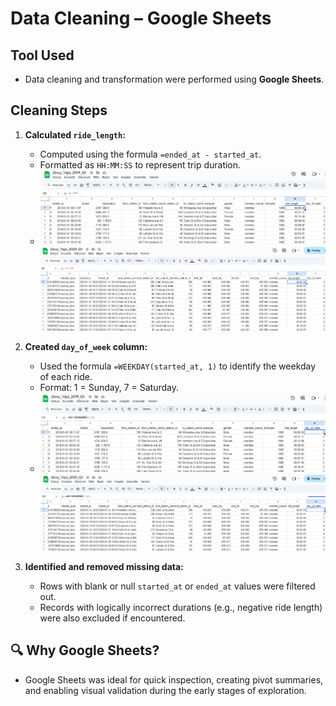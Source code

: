 #  Data Cleaning – Google Sheets

##  Tool Used
- Data cleaning and transformation were performed using **Google Sheets**.

##  Cleaning Steps

1. **Calculated `ride_length`:**
   - Computed using the formula `=ended_at - started_at`.
   - Formatted as `HH:MM:SS` to represent trip duration.
   -  
     ![ride_length_2019.png](../process/ride_length_2019.png)  
     ![ride_length_2020.png](../process/ride_length_2020.png)

2. **Created `day_of_week` column:**
   - Used the formula `=WEEKDAY(started_at, 1)` to identify the weekday of each ride.
   - Format: 1 = Sunday, 7 = Saturday.
   -  
     ![day_of_week_2019.png](../process/day_of_week_2019.png)  
     ![day_of_week_2020.png](../process/day_of_week_2020.png)

3. **Identified and removed missing data:**
   - Rows with blank or null `started_at` or `ended_at` values were filtered out.
   - Records with logically incorrect durations (e.g., negative ride length) were also excluded if encountered.

## 🔍 Why Google Sheets?
- Google Sheets was ideal for quick inspection, creating pivot summaries, and enabling visual validation during the early stages of exploration.

